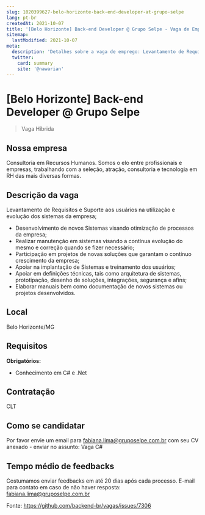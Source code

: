 ```yaml
---
slug: 1020399627-belo-horizonte-back-end-developer-at-grupo-selpe
lang: pt-br
createdAt: 2021-10-07
title: '[Belo Horizonte] Back-end Developer @ Grupo Selpe - Vaga de Emprego'
sitemap:
  lastModified: 2021-10-07
meta:
  description: 'Detalhes sobre a vaga de emprego: Levantamento de Requisitos e Suporte aos usuários na utilização e evolução dos sistemas da empresa; - Desenvolvimento de novos Sistemas visando otimização de processos da empresa; - Realizar manutenção em sistemas visando a contínua evolução do mesmo e correção quando se fizer necessário; - Participação em projetos de novas soluções que garantam o contínuo crescimento da empresa; - Apoiar na implantação de Sistemas e treinamento dos usuários; - Apoiar em definições técnicas, tais como arquitetura de sistemas, prototipação, desenho de soluções, integrações, segurança e afins; - Elaborar manuais bem como documentação de novos sistemas ou projetos desenvolvidos.'
  twitter:
    card: summary
    site: '@nawarian'
---
```


# [Belo Horizonte] Back-end Developer @ Grupo Selpe


> Vaga Híbrida

## Nossa empresa

Consultoria em Recursos Humanos. Somos o elo entre profissionais e empresas, trabalhando com a seleção, atração, consultoria e tecnologia em RH das mais diversas formas.

## Descrição da vaga

Levantamento de Requisitos e Suporte aos usuários na utilização e evolução dos sistemas da empresa;
- Desenvolvimento de novos Sistemas visando otimização de processos da empresa;
- Realizar manutenção em sistemas visando a contínua evolução do mesmo e correção quando se fizer necessário;
- Participação em projetos de novas soluções que garantam o contínuo crescimento da empresa;
- Apoiar na implantação de Sistemas e treinamento dos usuários;
- Apoiar em definições técnicas, tais como arquitetura de sistemas, prototipação, desenho de soluções, integrações, segurança e afins;
- Elaborar manuais bem como documentação de novos sistemas ou projetos desenvolvidos.

## Local

Belo Horizonte/MG

## Requisitos

**Obrigatórios:**
- Conhecimento em C# e .Net


## Contratação

CLT

## Como se candidatar

Por favor envie um email para fabiana.lima@gruposelpe.com.br com seu CV anexado - enviar no assunto: Vaga C#

## Tempo médio de feedbacks

Costumamos enviar feedbacks em até 20 dias após cada processo.
E-mail para contato em caso de não haver resposta:  fabiana.lima@gruposelpe.com.br









Fonte: https://github.com/backend-br/vagas/issues/7306